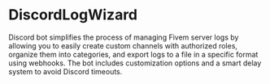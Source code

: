 # DiscordLogWizard
Discord bot simplifies the process of managing Fivem server logs by allowing you to easily create custom channels with authorized roles, organize them into categories, and export logs to a file in a specific format using webhooks. The bot includes customization options and a smart delay system to avoid Discord timeouts.
